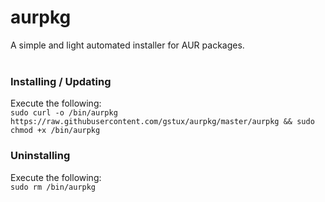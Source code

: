 # aurpkg
A simple and light automated installer for AUR packages.<br>
<br>
### Installing / Updating
Execute the following:<br>
`sudo curl -o /bin/aurpkg https://raw.githubusercontent.com/gstux/aurpkg/master/aurpkg && sudo chmod +x /bin/aurpkg` <br>
### Uninstalling
Execute the following:<br>
`sudo rm /bin/aurpkg`

